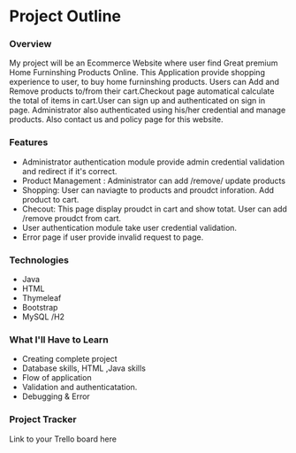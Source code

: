# Project Outline

### Overview
My project will be an Ecommerce Website where user find Great premium Home Furninshing Products Online. 
This Application provide shopping experience to user, to buy home furninshing products. Users can Add and Remove products to/from their cart.Checkout page automatical calculate the total of items in cart.User can sign up and authenticated on sign in page. Administrator also authenticated using his/her credential and manage products.
Also contact us and policy page for this website.

### Features
- Administrator authentication  module provide admin credential validation and redirect if it's correct.
- Product Management : Administrator can add /remove/ update products
- Shopping: User can naviagte to products and proudct inforation.  Add product to cart.
- Checout:  This page display proudct in cart and show totat. User can add /remove proudct from cart.
- User authentication module take user credential validation.
- Error page if user provide invalid request to page.

### Technologies

- Java
- HTML  
- Thymeleaf
- Bootstrap
- MySQL /H2

### What I'll Have to Learn
- Creating complete project
- Database skills, HTML ,Java skills
- Flow of application 
- Validation and authenticatation.
- Debugging & Error 

### Project Tracker
Link to your Trello board here
